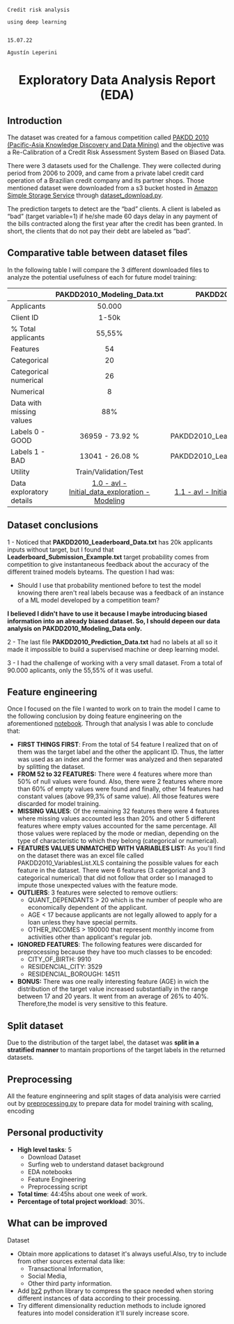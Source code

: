                                                                                         Credit risk analysis 
                                                                                        using deep learning

                                                                                        15.07.22
                                                                                        Agustín Leperini
                                                                            
# <center> Exploratory Data Analysis Report (EDA) </center>

## Introduction

The dataset was created for a famous competition called [PAKDD 2010 (Pacific-Asia Knowledge Discovery and Data Mining)](https://pakdd.org/archive/pakdd2010/) and the objective was a Re-Calibration of a Credit Risk Assessment System Based on Biased Data. 
 
There were 3 datasets used for the Challenge. They were collected during period from 2006 to 
2009,  and  came  from  a  private  label  credit  card  operation  of  a  Brazilian  credit  company 
and its partner shops.  Those mentioned dataset were downloaded from a s3 bucket hosted in [Amazon Simple Storage Service](https://aws.amazon.com/s3/) through [dataset_download.py](https://github.com/agusle/credit-risk-analysis-using-deep-learning/blob/main/src/dataset/dataset_download.py).
 
The  prediction  targets  to  detect  are  the  “bad”  clients.  A  client  is  labeled  as  “bad”  (target 
variable=1) if he/she made 60 days delay in any payment of the bills contracted along the first 
year  after  the  credit  has  been  granted.  In  short,  the  clients  that  do  not  pay  their  debt  are 
labeled as “bad”. 

## Comparative table between dataset files 

In the following table I will compare the 3 different downloaded files to analyze the potential usefulness of each for future model training:


|                          |                     PAKDD2010_Modeling_Data.txt                    |                     PAKDD2010_Leaderboard_Data.txt                    |                       PAKDD2010_Prediction_Data.txt                       |
|--------------------------|:-----------------------------------------------:|:--------------------------------------------------:|:------------------------------------------------------:|
| Applicants               |                      50.000                      |                        20.000                       |                          20.000                         |
| Client ID                |                      1-50k                      |                    50.001 - 70k                    |                       70.001 -90k                      |
| % Total applicants             |                      55,55%                     |                       22,22%                       |                         22,22%                         |
| Features                 |                        54                       |                         53                         |                           53                           |
|  Categorical           |                        20                       |                         20                         |                           18                           |
|  Categorical numerical |                        26                       |                         25                         |                           25                           |
|  Numerical             |                        8                        |                          8                         |                            8                           |
| Data with missing values |                      88%                     |                          0%                         |                            0%                           |
| Labels  0 - GOOD         |                 36959  - 73.92 %                |         PAKDD2010_Leaderboard_Submission_Example.txt         |                            0                           |
| Labels 1 - BAD           |                 13041  - 26.08 %                |         PAKDD2010_Leaderboard_Submission_Example.txt         |                            0                           |
| Utility         |                      Train/Validation/Test                      |                     **Desestimated**                     |                          **Desestimated**                          |
| Data exploratory details | [1.0 - avl - Initial_data_exploration - Modeling](https://github.com/agusle/credit-risk-analysis-using-deep-learning/blob/main/notebooks/1.0-avl-Initial_data_exploration-Modeling.ipynb) | [1.1 - avl - Initial_data_exploration - Leaderboard](https://github.com/agusle/credit-risk-analysis-using-deep-learning/blob/main/notebooks/1.1-avl-Initial_data_exploration-Leaderboard.ipynb) | [1.2 - avl - Initial_data_exploration - Prediction-data](https://github.com/agusle/credit-risk-analysis-using-deep-learning/blob/main/notebooks/1.2-avl-Initial_data_exploration-Prediction-data.ipynb) |

## Dataset conclusions 

1 - Noticed that **PAKDD2010_Leaderboard_Data.txt** has 20k applicants inputs without target, but I found that **Leaderboard_Submission_Example.txt** target probability comes from competition to give instantaneous feedback about the accuracy of the different trained models byteams. The question I had was: 
- Should I use that probability mentioned before to test the model knowing there aren't real labels because was a feedback of an instance of a ML model developed by a competition team?

**I believed I didn't have to use it because I maybe introducing biased information into an already biased dataset. So, I should depeen our data analysis on PAKDD2010_Modeling_Data only.**

2 - The last file **PAKDD2010_Prediction_Data.txt** had no labels at all so it made it impossible to build a supervised machine or deep learning model.

3 - I had the challenge of working with a very small dataset. From a total of 90.000 aplicants, only the 55,55% of it was useful.

## Feature engineering

Once I focused on the file I wanted to work on to train the model I came to the following conclusion by doing feature engineering on the aforementioned [notebook](https://github.com/agusle/credit-risk-analysis-using-deep-learning/blob/main/notebooks/1.0-avl-Initial_data_exploration-Modeling.ipynb). Through that analysis I was able to conclude that:

- **FIRST THINGS FIRST**: From the total of 54 feature I realized that on of them was the target label and the other the applicant ID. Thus, the latter was used as an index and the former was analyzed and then separated by splitting the dataset.
- **FROM 52 to 32 FEATURES:** There were 4 features where more than 50% of null values were found. Also, there were 2 features where more than 60% of empty values were found and finally, other 14 features had constant values (above 99,3% of same value). All those features were discarded for model training.
- **MISSING VALUES**: Of the remaining 32 features there were 4 features where missing values accounted less than 20% and other 5 different features where empty values accounted for the same percentage. All those values were replaced by the mode or median, depending on the type of characteristic to which they belong (categorical or numerical).
- **FEATURES VALUES UNMATCHED WITH VARIABLES LIST:** As you'll find on the dataset there was an excel file called PAKDD2010_VariablesList.XLS containing the possible values for each feature in the dataset. There were 6 features (3 categorical and 3 categorical numerical) that did not follow that order so I managed to impute those unexpected values with the feature mode.
- **OUTLIERS**: 3 features were selected to remove outliers:
    - QUANT_DEPENDANTS > 20 which is the number of people who are economically dependent of the applicant. 
    - AGE < 17 because applicants are not legally allowed to apply for a loan unless they have special permits. 
    - OTHER_INCOMES > 190000 that represent monthly income from activities other than applicant's regular job. 
- **IGNORED FEATURES**: The following features were discarded for preprocessing because they have too much classes to be encoded: 
    - CITY_OF_BIRTH: 9910 
    - RESIDENCIAL_CITY: 3529 
    - RESIDENCIAL_BOROUGH: 14511 
- **BONUS:** There was one really interesting feature (AGE) in wich the distribution of the target value increased substantially in the range between 17 and 20 years. It went from an average of 26% to 40%. Therefore,the model is very sensitive to this feature.

## Split dataset
Due to the distribution of the target label, the dataset was **split in a stratified manner** to mantain proportions of the target labels in the returned datasets.

## Preprocessing
All the feature enginneering and split stages of data analyisis were carried out by [preprocessing.py](https://github.com/agusle/credit-risk-analysis-using-deep-learning/blob/main/src/features/preprocessing.py) to prepare data for model training with scaling, encoding


## Personal productivity
- **High level tasks**: 5 
    - Download Dataset
    - Surfing web to understand dataset background
    - EDA notebooks
    - Feature Engineering
    - Preprocessing script
- **Total time**: 44:45hs about one week of work.
- **Percentage of total project workload**: 30%.

## What can be improved
Dataset
- Obtain more applications to dataset it's always useful.Also, try to include from other sources external data like: 
     - Transactional Information, 
     - Social Media, 
     - Other third party information.
- Add [bz2](https://docs.python.org/3/library/bz2.html) python library to compress the space needed when storing different instances of data according to their processing.
- Try different dimensionality reduction methods to include ignored features into model consideration it'll surely increase score.
